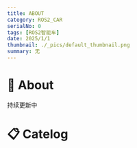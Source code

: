 ```yaml
---
title: ABOUT
category: ROS2_CAR
serialNo: 0
tags: [ROS2智能车]
date: 2025/1/1
thumbnail: ./_pics/default_thumbnail.png
summary: 无
---
```


# 📝 About

持续更新中

# 📋 Catelog

